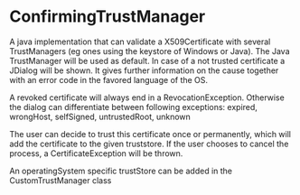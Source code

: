 # ConfirmingTrustManager

A java implementation that can validate a X509Certificate with several TrustManagers (eg ones using the keystore of
Windows or Java). The Java TrustManager will be used as default.
In case of a not trusted certificate a JDialog will be shown. It gives further information on the cause together with an
error code in the favored language of the OS.

A revoked certificate will always end in a RevocationException. Otherwise the dialog can differentiate between following
exceptions:
expired, wrongHost, selfSigned, untrustedRoot, unknown

The user can decide to trust this certificate once or permanently, which will add the certificate to the given truststore.
If the user chooses to cancel the process, a CertificateException will be thrown.

An operatingSystem specific trustStore can be added in the CustomTrustManager class